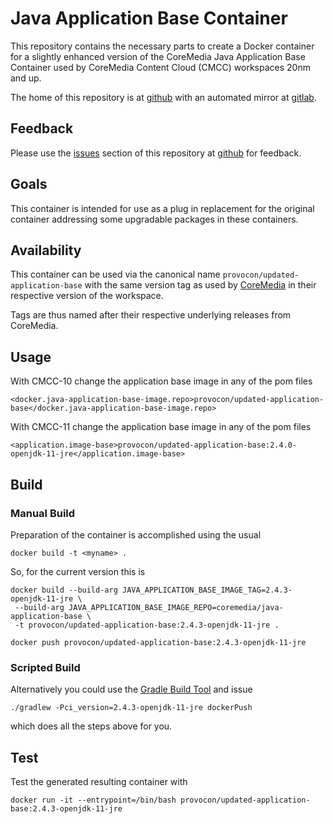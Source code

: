 # Java Application Base Container

This repository contains the necessary parts to create a Docker container for a 
slightly enhanced version of the CoreMedia Java Application Base Container used
by CoreMedia Content Cloud (CMCC) workspaces 20nm and up.

The home of this repository is at [github][github] with an automated mirror at
[gitlab][gitlab].

## Feedback

Please use the [issues][issues] section of this repository at [github][github] 
for feedback. 

## Goals

This container is intended for use as a plug in replacement for the original
container addressing some upgradable packages in these containers.

## Availability

This container can be used via the canonical name `provocon/updated-application-base`
with the same version tag as used by [CoreMedia][coremedia] in their respective
version of the workspace.

Tags are thus named after their respective underlying releases from CoreMedia.

## Usage

With CMCC-10 change the application base image in any of the pom files

```
<docker.java-application-base-image.repo>provocon/updated-application-base</docker.java-application-base-image.repo>
```

With CMCC-11 change the application base image in any of the pom files

```
<application.image-base>provocon/updated-application-base:2.4.0-openjdk-11-jre</application.image-base>
```

## Build

### Manual Build

Preparation of the container is accomplished using the usual

```
docker build -t <myname> .
```

So, for the current version this is

```
docker build --build-arg JAVA_APPLICATION_BASE_IMAGE_TAG=2.4.3-openjdk-11-jre \
 --build-arg JAVA_APPLICATION_BASE_IMAGE_REPO=coremedia/java-application-base \
 -t provocon/updated-application-base:2.4.3-openjdk-11-jre .
```

```
docker push provocon/updated-application-base:2.4.3-openjdk-11-jre
```

### Scripted Build

Alternatively you could use the [Gradle Build Tool][gradle] and issue

```
./gradlew -Pci_version=2.4.3-openjdk-11-jre dockerPush
```

which does all the steps above for you.


## Test

Test the generated resulting container with

```
docker run -it --entrypoint=/bin/bash provocon/updated-application-base:2.4.3-openjdk-11-jre
```

[sencha]: https://www.sencha.com/products/extjs/cmd-download/
[coremedia]: https://www.coremedia.com/
[gitlabci]: https://gitlab.com/
[issues]: https://github.com/provocon/updated-application-base/issues
[github]: https://github.com/provocon/updated-application-base
[gitlab]: https://gitlab.com/provocon/updated-application-base
[maven]: https://maven.apache.org/
[gradle]: https://gradle.org/
